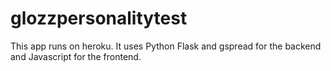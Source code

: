 # glozzpersonalitytest

This app runs on heroku. It uses Python Flask and gspread for the backend and Javascript for the frontend.
